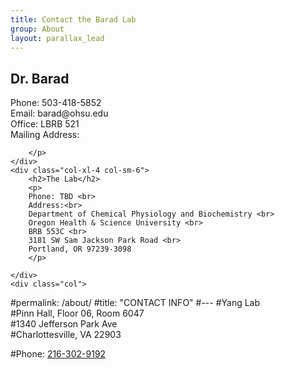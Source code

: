 ```yaml
---
title: Contact the Barad Lab
group: About
layout: parallax_lead
---
```


<!-- <h1 class="text-center"> Find the Barad Lab </h1>
 -->
<div class="row">
	<div class="col-xl-4 col-sm-6">
		<h2>Dr. Barad</h2>
		<p>
		Phone: 503-418-5852 <br>
		Email: barad@ohsu.edu <br>
		Office: LBRB 521 <br>
		Mailing Address: 
		 <br>

		</p>
	</div>
	<div class="col-xl-4 col-sm-6">
		<h2>The Lab</h2>
		<p>
		Phone: TBD <br>
		Address:<br>
		Department of Chemical Physiology and Biochemistry <br>
		Oregon Health & Science University <br>
		BRB 553C <br>
		3181 SW Sam Jackson Park Road <br>
		Portland, OR 97239-3098
		</p>

	</div>
	<div class="col">

#permalink: /about/
#title: "CONTACT INFO"
#---
#Yang Lab\
#Pinn Hall, Floor 06, Room 6047\
#1340 Jefferson Park Ave\
#Charlottesville, VA 22903

#​Phone: [216-302-9192](tel:+1-216-302-9192)
